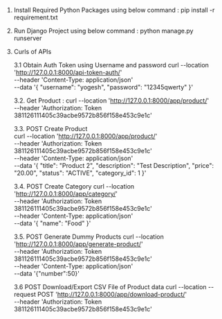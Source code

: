 1. Install Required Python Packages using below command : 
pip install -r requirement.txt

2. Run Django Project using below command :
python manage.py runserver


3. Curls of APIs 

    3.1 Obtain Auth Token using Username and password
        curl --location 'http://127.0.0.1:8000/api-token-auth/' \
        --header 'Content-Type: application/json' \
        --data '{
            "username": "yogesh",
            "password": "12345qwerty"
        }'

    3.2. Get Product : 
        curl --location 'http://127.0.0.1:8000/app/product/' \
        --header 'Authorization: Token 381126111405c39acbe9572b856f158e453c9e1c'

    3.3. POST  Create Product   
        curl --location 'http://127.0.0.1:8000/app/product/' \
        --header 'Authorization: Token 381126111405c39acbe9572b856f158e453c9e1c' \
        --header 'Content-Type: application/json' \
        --data '{
                "title": "Product 2",
                "description": "Test Description",
                "price": "20.00",
                "status": "ACTIVE",
                "category_id": 1
            }'

    3.4. POST Create Category
        curl --location 'http://127.0.0.1:8000/app/category/' \
        --header 'Authorization: Token 381126111405c39acbe9572b856f158e453c9e1c' \
        --header 'Content-Type: application/json' \
        --data '{
                "name": "Food"
            }'  

    3.5. POST Generate Dummy Products
        curl --location 'http://127.0.0.1:8000/app/generate-product/' \
        --header 'Authorization: Token 381126111405c39acbe9572b856f158e453c9e1c' \
        --header 'Content-Type: application/json' \
        --data '{"number":50}'

    3.6 POST Download/Export CSV File of Product data
        curl --location --request POST 'http://127.0.0.1:8000/app/download-product/' \
        --header 'Authorization: Token 381126111405c39acbe9572b856f158e453c9e1c'    





